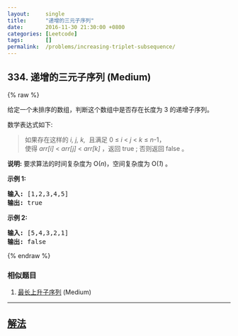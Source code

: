 ```yaml
---
layout:     single
title:      "递增的三元子序列"
date:       2016-11-30 21:30:00 +0800
categories: [Leetcode]
tags:       []
permalink:  /problems/increasing-triplet-subsequence/
---
```


## 334. 递增的三元子序列 (Medium)

{% raw %}

<p>给定一个未排序的数组，判断这个数组中是否存在长度为 3 的递增子序列。</p>

<p>数学表达式如下:</p>

<blockquote>如果存在这样的&nbsp;<em>i, j, k,&nbsp;</em>&nbsp;且满足&nbsp;0 &le; <em>i</em> &lt; <em>j</em> &lt; <em>k</em> &le; <em>n</em>-1，<br>
使得&nbsp;<em>arr[i]</em> &lt; <em>arr[j]</em> &lt; <em>arr[k] </em>，返回 true ;&nbsp;否则返回 false 。</blockquote>

<p><strong>说明:</strong> 要求算法的时间复杂度为 O(<em>n</em>)，空间复杂度为 O(<em>1</em>) 。</p>

<p><strong>示例 1:</strong></p>

<pre><strong>输入: </strong>[1,2,3,4,5]
<strong>输出: </strong>true
</pre>

<p><strong>示例 2:</strong></p>

<pre><strong>输入: </strong>[5,4,3,2,1]
<strong>输出: </strong>false</pre>

{% endraw %}

### 相似题目
  1. [最长上升子序列](/problems/longest-increasing-subsequence) (Medium)

---

## [解法](https://github.com/openset/leetcode/tree/master/problems/increasing-triplet-subsequence)
